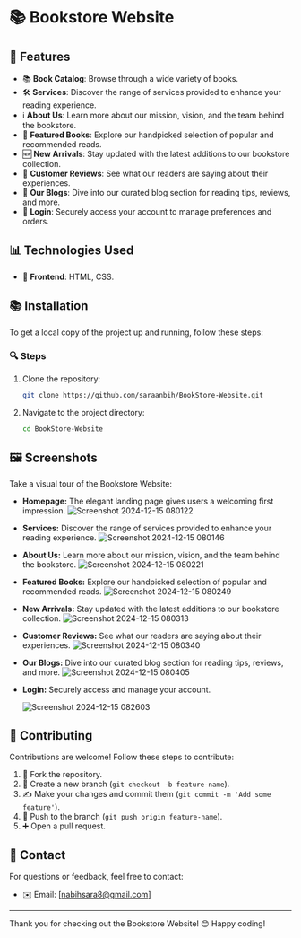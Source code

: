 # 📚 Bookstore Website

## 🔧 Features

- 📚 **Book Catalog**: Browse through a wide variety of books.
- 🛠️ **Services**: Discover the range of services provided to enhance your reading experience.
- ℹ️ **About Us**: Learn more about our mission, vision, and the team behind the bookstore.
- 🌟 **Featured Books**: Explore our handpicked selection of popular and recommended reads.
- 🆕 **New Arrivals**: Stay updated with the latest additions to our bookstore collection.
- 💬 **Customer Reviews**: See what our readers are saying about their experiences.
- 📝 **Our Blogs**: Dive into our curated blog section for reading tips, reviews, and more.
- 🔑 **Login**: Securely access your account to manage preferences and orders.

## 📊 Technologies Used

- 🎨 **Frontend**: HTML, CSS.

## 📚 Installation

To get a local copy of the project up and running, follow these steps:

### 🔍 Steps

1. Clone the repository:
   ```bash
   git clone https://github.com/saraanbih/BookStore-Website.git
   ```

2. Navigate to the project directory:
   ```bash
   cd BookStore-Website
   ```

## 🖼 Screenshots

Take a visual tour of the Bookstore Website:

- **Homepage:** The elegant landing page gives users a welcoming first impression.
  ![Screenshot 2024-12-15 080122](https://github.com/user-attachments/assets/b5e807af-0081-49cf-8814-03306afbb757)

- **Services:** Discover the range of services provided to enhance your reading experience.
  ![Screenshot 2024-12-15 080146](https://github.com/user-attachments/assets/429980d6-9c85-4837-9495-4e077150f2a9)

- **About Us:** Learn more about our mission, vision, and the team behind the bookstore.
  ![Screenshot 2024-12-15 080221](https://github.com/user-attachments/assets/826d508f-4cc2-4460-8cd0-e387d84807da)

- **Featured Books:** Explore our handpicked selection of popular and recommended reads.
  ![Screenshot 2024-12-15 080249](https://github.com/user-attachments/assets/8643cec4-a033-4bca-97d7-572f4258800b)

- **New Arrivals:** Stay updated with the latest additions to our bookstore collection.
  ![Screenshot 2024-12-15 080313](https://github.com/user-attachments/assets/6ec25277-643d-48f2-b1ba-b2b7b8fbb86d)

- **Customer Reviews:** See what our readers are saying about their experiences.
  ![Screenshot 2024-12-15 080340](https://github.com/user-attachments/assets/930a84f6-d257-4c20-af57-ff4d329fbd1b)

- **Our Blogs:** Dive into our curated blog section for reading tips, reviews, and more.
  ![Screenshot 2024-12-15 080405](https://github.com/user-attachments/assets/e6c697fb-ba13-4dc3-9df5-100735a28026)

- **Login:** Securely access and manage your account.
  
  ![Screenshot 2024-12-15 082603](https://github.com/user-attachments/assets/d067abb6-7380-4154-8bdb-8db3779b99a9)

## 🚀 Contributing

Contributions are welcome! Follow these steps to contribute:

1. 🔄 Fork the repository.
2. 🔀 Create a new branch (`git checkout -b feature-name`).
3. ✍️ Make your changes and commit them (`git commit -m 'Add some feature'`).
4. 🔗 Push to the branch (`git push origin feature-name`).
5. ➕ Open a pull request.

## 📧 Contact

For questions or feedback, feel free to contact:

- ✉️ Email: [nabihsara8@gmail.com]

---

Thank you for checking out the Bookstore Website! 😊 Happy coding!
